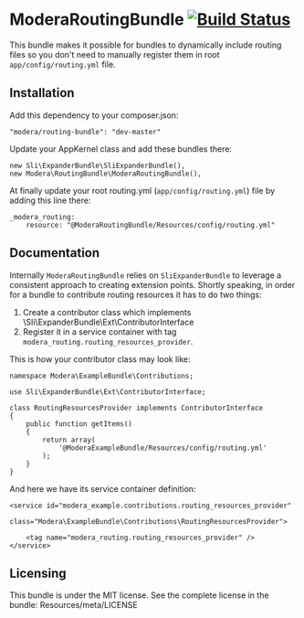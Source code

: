 # ModeraRoutingBundle [![Build Status](https://travis-ci.org/modera/ModeraRoutingBundle.svg?branch=master)](https://travis-ci.org/modera/ModeraRoutingBundle)

This bundle makes it possible for bundles to dynamically include routing files so you don't need to manually register
them in root `app/config/routing.yml` file.

## Installation

Add this dependency to your composer.json:

    "modera/routing-bundle": "dev-master"

Update your AppKernel class and add these bundles there:

    new Sli\ExpanderBundle\SliExpanderBundle(),
    new Modera\RoutingBundle\ModeraRoutingBundle(),

At finally update your root routing.yml (`app/config/routing.yml`) file by adding this line there:

    _modera_routing:
        resource: "@ModeraRoutingBundle/Resources/config/routing.yml"

## Documentation

Internally `ModeraRoutingBundle` relies on `SliExpanderBundle` to leverage a consistent approach to creating extension
points. Shortly speaking, in order for a bundle to contribute routing resources it has to do two things:

 1. Create a contributor class which implements \Sli\ExpanderBundle\Ext\ContributorInterface
 2. Register it in a service container with tag `modera_routing.routing_resources_provider`.

This is how your contributor class may look like:

    namespace Modera\ExampleBundle\Contributions;

    use Sli\ExpanderBundle\Ext\ContributorInterface;

    class RoutingResourcesProvider implements ContributorInterface
    {
        public function getItems()
        {
            return array(
                '@ModeraExampleBundle/Resources/config/routing.yml'
            );
        }
    }

And here we have its service container definition:

    <service id="modera_example.contributions.routing_resources_provider"
             class="Modera\ExampleBundle\Contributions\RoutingResourcesProvider">

        <tag name="modera_routing.routing_resources_provider" />
    </service>

## Licensing

This bundle is under the MIT license. See the complete license in the bundle:
Resources/meta/LICENSE
